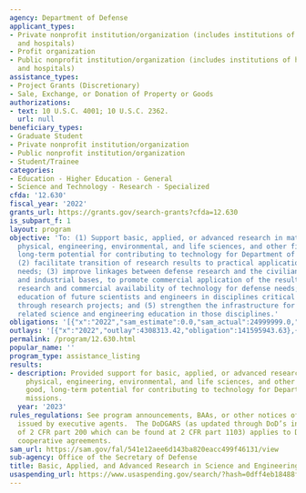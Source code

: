 ```yaml
---
agency: Department of Defense
applicant_types:
- Private nonprofit institution/organization (includes institutions of higher education
  and hospitals)
- Profit organization
- Public nonprofit institution/organization (includes institutions of higher education
  and hospitals)
assistance_types:
- Project Grants (Discretionary)
- Sale, Exchange, or Donation of Property or Goods
authorizations:
- text: 10 U.S.C. 4001; 10 U.S.C. 2362.
  url: null
beneficiary_types:
- Graduate Student
- Private nonprofit institution/organization
- Public nonprofit institution/organization
- Student/Trainee
categories:
- Education - Higher Education - General
- Science and Technology - Research - Specialized
cfda: '12.630'
fiscal_year: '2022'
grants_url: https://grants.gov/search-grants?cfda=12.630
is_subpart_f: 1
layout: program
objective: 'To: (1) Support basic, applied, or advanced research in mathematical,
  physical, engineering, environmental, and life sciences, and other fields with good,
  long-term potential for contributing to technology for Department of Defense missions;
  (2) facilitate transition of research results to practical application for defense
  needs; (3) improve linkages between defense research and the civilian technology
  and industrial bases, to promote commercial application of the results of defense
  research and commercial availability of technology for defense needs; (4) foster
  education of future scientists and engineers in disciplines critical to defense
  through research projects; and (5) strengthen the infrastructure for research and
  related science and engineering education in those disciplines.'
obligations: '[{"x":"2022","sam_estimate":0.0,"sam_actual":24999999.0,"usa_spending_actual":264023982.19},{"x":"2023","sam_estimate":64999999.0,"sam_actual":0.0,"usa_spending_actual":416580984.96},{"x":"2024","sam_estimate":74999999.0,"sam_actual":0.0,"usa_spending_actual":408372246.38}]'
outlays: '[{"x":"2022","outlay":4308313.42,"obligation":141595943.63},{"x":"2023","outlay":90846.93,"obligation":193644933.59},{"x":"2024","outlay":0.0,"obligation":145506336.13}]'
permalink: /program/12.630.html
popular_name: ''
program_type: assistance_listing
results:
- description: Provided support for basic, applied, or advanced research in mathematical,
    physical, engineering, environmental, and life sciences, and other fields with
    good, long-term potential for contributing to technology for Department of Defense
    missions.
  year: '2023'
rules_regulations: See program announcements, BAAs, or other notices of funding opportunities
  issued by executive agents.  The DoDGARS (as updated through DoD’s interim implementation
  of 2 CFR part 200 which can be found at 2 CFR part 1103) applies to DoD grants and
  cooperative agreements.
sam_url: https://sam.gov/fal/541e12aee6d143ba820eacc499f46131/view
sub-agency: Office of the Secretary of Defense
title: Basic, Applied, and Advanced Research in Science and Engineering
usaspending_url: https://www.usaspending.gov/search/?hash=0dff4eb18488f92f6bb4e0baba5d6ad4
---
```

